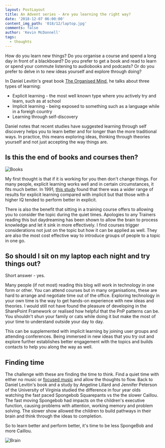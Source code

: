 ```yaml
---
layout: PostLayout
title: An Advent series - Are you learning the right way?
date: '2018-12-07 06:00:00'
content_img_path: '018/12/laptop.jpg'
comments: false
author: 'Kevin McDonnell'
tags:
  - thoughts
---
```


How do you learn new things? Do you organise a course and spend a long day in front of a blackboard? Do you prefer to get a book and read to learn or spend your commute listening to audiobooks and podcasts? Or do you prefer to delve in to new ideas yourself and explore through doing?

In Daniel Levitin's great book [The Organised Mind](https://www.amazon.co.uk/Organized-Mind-Thinking-Straight-Information-ebook/dp/B00M8PUC8K), he talks about three types of learning:

- Explicit learning - the most well known type where you actively try and learn, such as at school
- Implicit learning - being exposed to something such as a language while in a foreigh country
- Learning through self-discovery

Daniel notes that recent studies have suggested learning through self discovery helps you to learn better and for longer than the more traditional ways. In practice, this means exploring ideas, thinking through theories yourself and not just accepting the way things are.

## Is this the end of books and courses then?

![Books]()

My first thought is that if it is working for you then don't change things. For many people, explicit learning works well and in certain circumstances, it fits much better. In 1991, [this study](https://www.ncbi.nlm.nih.gov/pubmed/1834770) found that there was a wider range of results for explicit learning compared with implicit but that those with a higher IQ tended to perform better in explicit.

There is also the benefit that sitting in a training course offers to allowing you to consider the topic during the quiet times. Apologies to any Trainers reading this but daydreaming has been shown to allow the brain to process knowledge and let it sink in more effectively. I find courses trigger considerations not just on the topic but how it can be applied as well. They are also the most cost effective way to introduce groups of people to a topic in one go.

## So should I sit on my laptop each night and try things out?

Short answer - yes.

Many people (if not most) reading this blog will work in technology in one form or other. You can attend courses but in many organisations, these are hard to arrange and negotiate time out of the office. Exploring technology in your own time is the way to get hands-on experience with new ideas and theories. I would still not have found the pleasure of developing in the SharePoint Framework or realised how helpful that the PnP patterns can be. You shouldn't shun your family or cats while doing it but make the most of your time to understand outside your day to day.

This can be supplemented with implicit learning by joining user groups and attending conferences. Being immersed in new ideas that you try out and explore further establishes better engagement with the topics and builds contacts to help you along the way as well.

## Finding time

The challenge with these are finding the time to think. Find a quiet time with either no music or [focused music](https://open.spotify.com/playlist/37i9dQZF1DWZeKCadgRdKQ) and allow the thoughts to flow. Back to Daniel Levitin's book and a study by Angeline Lillard and Jennifer Peterson of the University of Virginia studied the difference in four year olds watching the fast paced Spongebob Squarepants vs the the slower Caillou. The fast moving Spongebob had impacts on the children's executive function, causing problems with attention, working memory and problem solving. The slower show allowed the children to build pathways in their brain and think through the ideas to completion.

So to learn better and perform better, it's time to be less SpongeBob and more Caillou.

![Brain](rain.jpg)
